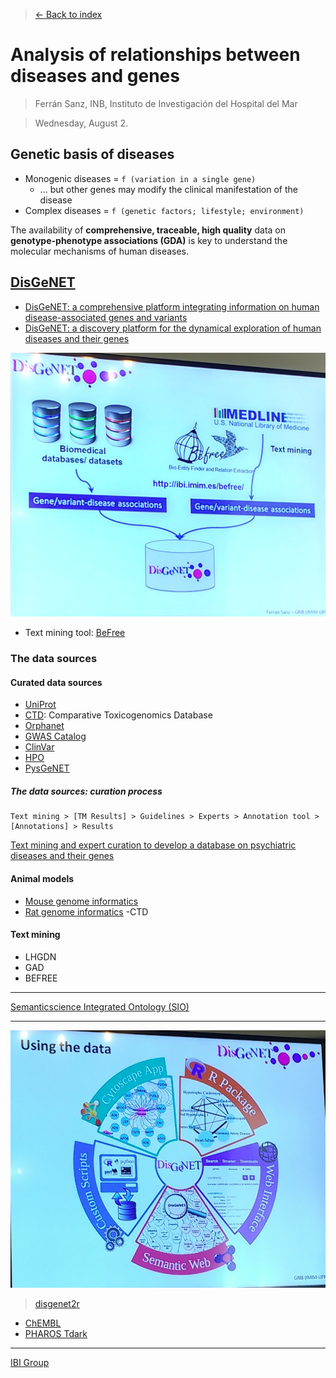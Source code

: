 > [<- Back to index](README.md)

# Analysis of relationships between diseases and genes

> Ferrán Sanz, INB, Instituto de Investigación del Hospital del Mar

> Wednesday, August 2.

## Genetic basis of diseases
- Monogenic diseases = ```f (variation in a single gene)```
  - ... but other genes may modify the clinical manifestation of the disease
- Complex diseases = ```f (genetic factors; lifestyle; environment)```


The availability of **comprehensive, traceable, high quality** data on **genotype-phenotype associations (GDA)** is key to understand the molecular mechanisms of human diseases.

## [DisGeNET](http://www.disgenet.org/)
- [DisGeNET: a comprehensive platform integrating information on human disease-associated genes and variants](https://academic.oup.com/nar/article/45/D1/D833/2290909/DisGeNET-a-comprehensive-platform-integrating)
- [DisGeNET: a discovery platform for the dynamical exploration of human diseases and their genes](https://www.ncbi.nlm.nih.gov/pmc/articles/PMC4397996/)

![DisGeNET](images/disgenet1.png)

- Text mining tool: [BeFree](http://ibi.imim.es/befree)

### The data sources
#### Curated data sources
- [UniProt](http://www.uniprot.org/)
- [CTD](http://ctdbase.org/): Comparative Toxicogenomics Database
- [Orphanet](http://www.orpha.net/consor/cgi-bin/index.php)
- [GWAS Catalog](https://www.ebi.ac.uk/gwas/)
- [ClinVar](https://www.ncbi.nlm.nih.gov/clinvar/)
- [HPO](http://human-phenotype-ontology.github.io/)
- [PysGeNET](http://www.psygenet.org/)

##### The data sources: curation process
    Text mining > [TM Results] > Guidelines > Experts > Annotation tool > [Annotations] > Results

[Text mining and expert curation to develop a database on psychiatric diseases and their genes](https://www.ncbi.nlm.nih.gov/pmc/articles/PMC5502359/)

#### Animal models
- [Mouse genome informatics](http://www.informatics.jax.org/)
- [Rat genome informatics](http://rgd.mcw.edu/)
-CTD

#### Text mining
- LHGDN
- GAD
- BEFREE

----

[Semanticscience Integrated Ontology (SIO)](https://github.com/micheldumontier/semanticscience)

----

![DisGeNET - Using the data](images/disgenet2.png)

> [disgenet2r](https://bitbucket.org/ibi_group/disgenet2r)

- [ChEMBL](https://www.ebi.ac.uk/chembl/)
- [PHAROS Tdark](http://commonfund.nih.gov/idg)

----

[IBI Group](http://ibi.imim.es/)
